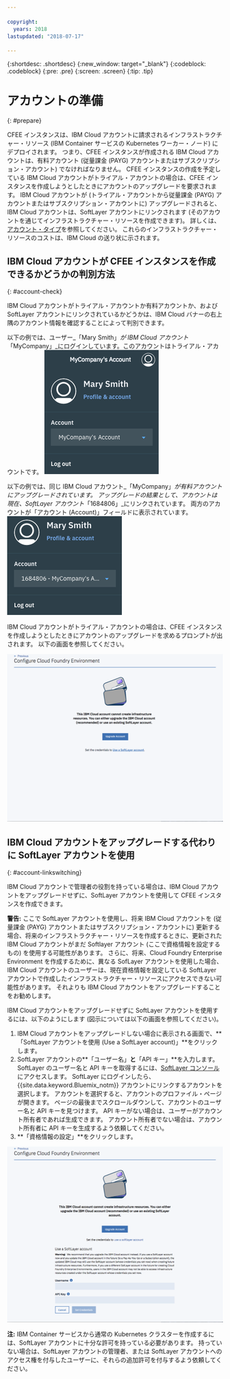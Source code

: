 ```yaml
---

copyright:
  years: 2018
lastupdated: "2018-07-17"

---
```


{:shortdesc: .shortdesc}
{:new_window: target="_blank"}
{:codeblock: .codeblock}
{:pre: .pre}
{:screen: .screen}
{:tip: .tip}

# アカウントの準備
{: #prepare}

CFEE インスタンスは、IBM Cloud アカウントに請求されるインフラストラクチャー・リソース (IBM Container サービスの Kubernetes ワーカー・ノード) にデプロイされます。 つまり、CFEE インスタンスが作成される IBM Cloud アカウントは、有料アカウント (従量課金 (PAYG) アカウントまたはサブスクリプション・アカウント) でなければなりません。  CFEE インスタンスの作成を予定している IBM Cloud アカウントがトライアル・アカウントの場合は、CFEE インスタンスを作成しようとしたときにアカウントのアップグレードを要求されます。  IBM Cloud アカウントが (トライアル・アカウントから従量課金 (PAYG) アカウントまたはサブスクリプション・アカウントに) アップグレードされると、IBM Cloud アカウントは、SoftLayer アカウントにリンクされます (そのアカウントを通じてインフラストラクチャー・リソースを作成できます)。 詳しくは、[アカウント・タイプ](https://console.bluemix.net/docs/account/index.html#accounts)を参照してください。 これらのインフラストラクチャー・リソースのコストは、IBM Cloud の送り状に示されます。

## IBM Cloud アカウントが CFEE インスタンスを作成できるかどうかの判別方法
{: #account-check}

IBM Cloud アカウントがトライアル・アカウントか有料アカウントか、および SoftLayer アカウントにリンクされているかどうかは、IBM Cloud バナーの右上隅のアカウント情報を確認することによって判別できます。

以下の例では、ユーザー_「Mary Smith」_が IBM Cloud アカウント_「MyCompany」_にログインしています。このアカウントはトライアル・アカウントです。
![アカウントの確認](img/AccountExample_1.png)

以下の例では、同じ IBM Cloud アカウント_「MyCompany」_が有料アカウントにアップグレードされています。  アップグレードの結果として、アカウントは現在、SoftLayer アカウント_「1684806」_にリンクされています。  両方のアカウントが「アカウント (Account)」フィールドに表示されています。
![アカウントの確認](img/AccountExample_2.png)

IBM Cloud アカウントがトライアル・アカウントの場合は、CFEE インスタンスを作成しようとしたときにアカウントのアップグレードを求めるプロンプトが出されます。 以下の画面を参照してください。

![アカウントの確認](img/UpgradeAccountPage_1.png)

## IBM Cloud アカウントをアップグレードする代わりに SoftLayer アカウントを使用
{: #account-linkswitching}

IBM Cloud アカウントで管理者の役割を持っている場合は、IBM Cloud アカウントをアップグレードせずに、SoftLayer アカウントを使用して CFEE インスタンスを作成できます。


**警告:** ここで SoftLayer アカウントを使用し、将来 IBM Cloud アカウントを (従量課金 (PAYG) アカウントまたはサブスクリプション・アカウントに) 更新する場合、将来のインフラストラクチャー・リソースを作成するときに、更新された IBM Cloud アカウントがまだ Softlayer アカウント (ここで資格情報を設定するもの) を使用する可能性があります。 さらに、将来、Cloud Foundry Enterprise Environment を作成するために、異なる SofLayer アカウントを使用した場合、IBM Cloud アカウントのユーザーは、現在資格情報を設定している SoftLayer アカウントで作成したインフラストラクチャー・リソースにアクセスできない可能性があります。 それよりも IBM Cloud アカウントをアップグレードすることをお勧めします。

IBM Cloud アカウントをアップグレードせずに SoftLayer アカウントを使用するには、以下のようにします (図示については以下の画面を参照してください)。
1. IBM Cloud アカウントをアップグレードしない場合に表示される画面で、**「SoftLayer アカウントを使用 (Use a SoftLayer account)」**をクリックします。
2. SoftLayer アカウントの**「ユーザー名」**と**「API キー」**を入力します。 SoftLayer のユーザー名と API キーを取得するには、[SoftLayer コンソール](https://control.softlayer.com)にアクセスします。 SoftLayer にログインしたら、{{site.data.keyword.Bluemix_notm}} アカウントにリンクするアカウントを選択します。 アカウントを選択すると、アカウントのプロファイル・ページが開きます。 ページの最後までスクロールダウンして、アカウントのユーザー名と API キーを見つけます。 API キーがない場合は、ユーザーがアカウント所有者であれば生成できます。 アカウント所有者でない場合は、アカウント所有者に API キーを生成するよう依頼してください。
3. **「資格情報の設定」**をクリックします。

![アカウントの確認](img/UpgradeAccountPage_2.png)

**注:** IBM Container サービスから通常の Kubernetes クラスターを作成するには、SoftLayer アカウントに十分な許可を持っている必要があります。 持っていない場合は、SoftLayer アカウントの管理者、または SoftLayer アカウントへのアクセス権を付与したユーザーに、それらの追加許可を付与するよう依頼してください。

